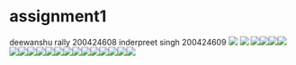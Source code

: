 # assignment1
deewanshu rally 200424608 inderpreet singh 200424609
![](1.PNG)
![](2.PNG)
![](3.PNG)![](4.PNG)![](5.PNG)![](6.PNG)![](7.PNG)![](8.PNG)![](9.PNG)![](10.PNG)![](11.PNG)![](12.PNG)![](13.PNG)![](14.PNG)![](15.PNG)![](16.PNG)![](17.PNG)![](18.PNG)![](19.PNG)![](20.PNG)
